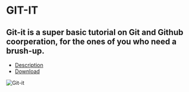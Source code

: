 # GIT-IT

## Git-it is a super basic tutorial on Git and Github coorperation, for the ones of you who need a brush-up.

* [Description](https://github.com/jlord/git-it-electron)
* [Download](https://github.com/jlord/git-it-electron/releases)

![Git-it](https://cloud.githubusercontent.com/assets/1305617/14594613/23873f64-04ed-11e6-9d3b-72f424dd0842.png)